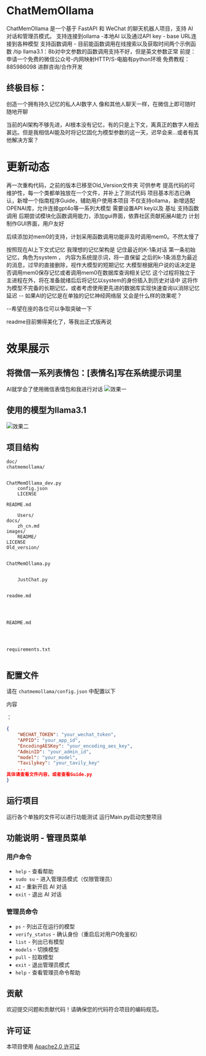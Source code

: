 # ChatMemOllama

ChatMemOllama 是一个基于 FastAPI 和 WeChat 的聊天机器人项目，支持 AI 对话和管理员模式。
支持连接到ollama  -本地AI 以及通过API key - base URL连接到各种模型
支持函数调用 - 目前能函数调用在线搜索以及获取时间两个示例函数
/tip llama3.1：8b对中文参数的函数调用支持不好，但是英文参数正常
前提：申请一个免费的微信公众号-内网映射HTTP/S-电脑有python环境
免费教程：885986098 进群咨询/合作开发

## 终极目标：
创造一个拥有持久记忆的私人AI数字人
像和其他人聊天一样，在微信上即可随时随地开聊

当前的AI架构不够先进，AI根本没有记忆，有的只是上下文，离真正的数字人相去甚远。但是我相信AI能及时将记忆固化为模型参数的这一天，迟早会来...或者有其他解决方案？

# 更新动态

再一次重构代码，之前的版本已移至Old_Version文件夹 可供参考
提高代码的可维护性，每一个类都单独放在一个文件，并补上了测试代码
项目基本形态已确认，新增一个指南程序Guide，辅助用户使用本项目
不仅支持ollama，新增适配OPENAI库，允许连接gpt4o等一系列大模型
需要设置API key以及 基址
支持函数调用
后期尝试模块化函数调用能力，添加gui界面，依靠社区贡献拓展AI能力
计划制作GUI界面，用户友好

后续添加对mem0的支持，计划采用函数调用功能非及时调用mem0。不然太慢了

按照现在AI上下文式记忆
我理想的记忆架构是
记住最近的K-1条对话
第一条初始记忆，角色为system ， 内容为系统提示词，将一直保留
之后的k-1条消息为最近的消息，过早的直接删除，视作大模型的短期记忆
大模型根据用户说的话决定是否调用mem0保存记忆或者调用mem0在数据库查询相关记忆
这个过程将独立于主进程在外，将在准备就绪后后将记忆以system的身份插入到历史对话中
这将作为模型不完备的长期记忆，或者考虑使用更先进的数据库实现快速查询以消除记忆延迟
-- 如果AI的记忆是在单独的记忆神经网络层 又会是什么样的效果呢？

--希望在座的各位可以争取突破一下

readme目前懒得美化了，等我出正式版再说

# 效果展示
## 将微信一系列表情包：[表情名]写在系统提示词里
AI就学会了使用微信表情包和我进行对话
![效果一](images/README/1729082801293.png)
## 使用的模型为llama3.1
![效果二](images/README/1729082774724.png)

## 项目结构

```
doc/ 
chatmemollama/
  

ChatMemOllama_dev.py
    config.json
    LICENSE

README.md

    Users/
docs/
    zh_cn.md
images/
    README/
LICENSE
Old_version/
  

ChatMemOllama.py


    JustChat.py
  

readme.md




README.md




requirements.txt


```


## 配置文件

请在 `chatmemollama/config.json` 中配置以下

内容

：

```json
{
    "WECHAT_TOKEN": "your_wechat_token",
    "APPID": "your_app_id",
    "EncodingAESKey": "your_encoding_aes_key",
    "AdminID": "your_admin_id",
    "model": "your_model",
    "Tavilykey": "your_tavily_key"
    ...
具体请查看文件内容，或者查看Guide.py
}
```

## 运行项目

运行各个单独的文件可以进行功能测试
运行Main.py启动完整项目 


## 功能说明 - 管理员菜单

### 用户命令

- `help` - 查看帮助
- `sudo su` - 进入管理员模式（仅限管理员）
- `AI` - 重新开启 AI 对话
- `exit` - 退出 AI 对话

### 管理员命令

- `ps` - 列出正在运行的模型
- `verify_status` - 确认身份（重启后对用户0免鉴权）
- `list` - 列出已有模型
- `models` - 切换模型
- `pull` - 拉取模型
- `exit` - 退出管理员模式
- `help` - 查看管理员命令帮助

## 贡献

欢迎提交问题和贡献代码！请确保您的代码符合项目的编码规范。


## 许可证

本项目使用 [Apache2.0 许可证](LICENSE)

